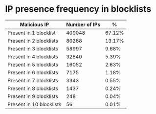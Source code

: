 # IP presence frequency in blocklists
| Malicious IP | Number of IPs | % |
|----|----|----|
| Present in 1 blocklist | 409048 | 67.12% |
| Present in 2 blocklists | 80268 | 13.17% |
| Present in 3 blocklists | 58997 | 9.68% |
| Present in 4 blocklists | 32840 | 5.39% |
| Present in 5 blocklists | 16052 | 2.63% |
| Present in 6 blocklists | 7175 | 1.18% |
| Present in 7 blocklists | 3343 | 0.55% |
| Present in 8 blocklists | 1437 | 0.24% |
| Present in 9 blocklists | 248 | 0.04% |
| Present in 10 blocklists | 56 | 0.01% |
